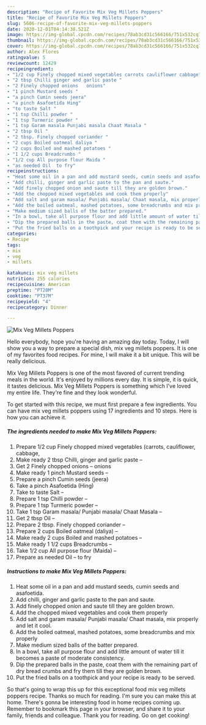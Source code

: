 ```yaml
---
description: "Recipe of Favorite Mix Veg Millets Poppers"
title: "Recipe of Favorite Mix Veg Millets Poppers"
slug: 5606-recipe-of-favorite-mix-veg-millets-poppers
date: 2020-12-01T04:14:38.521Z
image: https://img-global.cpcdn.com/recipes/78ab3cd31c566166/751x532cq70/mix-veg-millets-poppers-recipe-main-photo.jpg
thumbnail: https://img-global.cpcdn.com/recipes/78ab3cd31c566166/751x532cq70/mix-veg-millets-poppers-recipe-main-photo.jpg
cover: https://img-global.cpcdn.com/recipes/78ab3cd31c566166/751x532cq70/mix-veg-millets-poppers-recipe-main-photo.jpg
author: Alex Flores
ratingvalue: 5
reviewcount: 12429
recipeingredient:
- "1/2 cup Finely chopped mixed vegetables carrots cauliflower cabbage"
- "2 tbsp Chilli ginger and garlic paste "
- "2 Finely chopped onions   onions"
- "1 pinch Mustard seeds "
- "a pinch Cumin seeds jeera"
- "a pinch Asafoetida Hing"
- "to taste Salt "
- "1 tsp Chilli powder "
- "1 tsp Turmeric powder "
- "1 tsp Garam masala Punjabi masala Chaat Masala "
- "2 tbsp Oil "
- "2 tbsp. Finely chopped coriander "
- "2 cups Boiled oatmeal daliya "
- "2 cups Boiled and mashed potatoes "
- "1 1/2 cups Breadcrumbs "
- "1/2 cup All purpose flour Maida "
- "as needed Oil  to fry"
recipeinstructions:
- "Heat some oil in a pan and add mustard seeds, cumin seeds and asafoetida."
- "Add chilli, ginger and garlic paste to the pan and saute."
- "Add finely chopped onion and saute till they are golden brown."
- "Add the chopped mixed vegetables and cook them properly"
- "Add salt and garam masala/ Punjabi masala/ Chaat masala, mix properly and let it cool."
- "Add the boiled oatmeal, mashed potatoes, some breadcrumbs and mix properly"
- "Make medium sized balls of the batter prepared."
- "In a bowl, take all purpose flour and add little amount of water till it becomes a paste of moderate consistency."
- "Dip the prepared balls in the paste, coat them with the remaining part of dry bread crumbs and fry them till they are golden brown."
- "Put the fried balls on a toothpick and your recipe is ready to be served."
categories:
- Recipe
tags:
- mix
- veg
- millets

katakunci: mix veg millets 
nutrition: 255 calories
recipecuisine: American
preptime: "PT20M"
cooktime: "PT37M"
recipeyield: "4"
recipecategory: Dinner

---
```



![Mix Veg Millets Poppers](https://img-global.cpcdn.com/recipes/78ab3cd31c566166/751x532cq70/mix-veg-millets-poppers-recipe-main-photo.jpg)

Hello everybody, hope you're having an amazing day today. Today, I will show you a way to prepare a special dish, mix veg millets poppers. It is one of my favorites food recipes. For mine, I will make it a bit unique. This will be really delicious.

Mix Veg Millets Poppers is one of the most favored of current trending meals in the world. It's enjoyed by millions every day. It is simple, it is quick, it tastes delicious. Mix Veg Millets Poppers is something which I've loved my entire life. They're fine and they look wonderful.




To get started with this recipe, we must first prepare a few ingredients. You can have mix veg millets poppers using 17 ingredients and 10 steps. Here is how you can achieve it.

<!--inarticleads1-->

##### The ingredients needed to make Mix Veg Millets Poppers:

1. Prepare 1/2 cup Finely chopped mixed vegetables (carrots, cauliflower, cabbage,
1. Make ready 2 tbsp Chilli, ginger and garlic paste –
1. Get 2 Finely chopped onions –  onions
1. Make ready 1 pinch Mustard seeds –
1. Prepare a pinch Cumin seeds (jeera)
1. Take a pinch Asafoetida (Hing)
1. Take to taste Salt –
1. Prepare 1 tsp Chilli powder –
1. Prepare 1 tsp Turmeric powder –
1. Take 1 tsp Garam masala/ Punjabi masala/ Chaat Masala –
1. Get 2 tbsp Oil –
1. Prepare 2 tbsp. Finely chopped coriander –
1. Prepare 2 cups Boiled oatmeal (daliya) –
1. Make ready 2 cups Boiled and mashed potatoes –
1. Make ready 1 1/2 cups Breadcrumbs –
1. Take 1/2 cup All purpose flour (Maida) –
1. Prepare as needed Oil – to fry




<!--inarticleads2-->

##### Instructions to make Mix Veg Millets Poppers:

1. Heat some oil in a pan and add mustard seeds, cumin seeds and asafoetida.
1. Add chilli, ginger and garlic paste to the pan and saute.
1. Add finely chopped onion and saute till they are golden brown.
1. Add the chopped mixed vegetables and cook them properly
1. Add salt and garam masala/ Punjabi masala/ Chaat masala, mix properly and let it cool.
1. Add the boiled oatmeal, mashed potatoes, some breadcrumbs and mix properly
1. Make medium sized balls of the batter prepared.
1. In a bowl, take all purpose flour and add little amount of water till it becomes a paste of moderate consistency.
1. Dip the prepared balls in the paste, coat them with the remaining part of dry bread crumbs and fry them till they are golden brown.
1. Put the fried balls on a toothpick and your recipe is ready to be served.




So that's going to wrap this up for this exceptional food mix veg millets poppers recipe. Thanks so much for reading. I'm sure you can make this at home. There's gonna be interesting food in home recipes coming up. Remember to bookmark this page in your browser, and share it to your family, friends and colleague. Thank you for reading. Go on get cooking!
